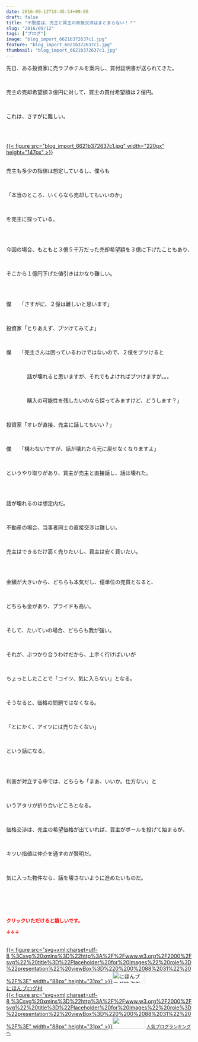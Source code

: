 ```yaml
---
date: 2016-09-12T18:45:54+09:00
draft: false
title: "不動産は、売主と買主の直接交渉はまとまらない！？"
slug: "2016/09/12"
tags: ["ブログ"]
image: "blog_import_6621b372637c1.jpg"
feature: "blog_import_6621b372637c1.jpg"
thumbnail: "blog_import_6621b372637c1.jpg"
---
```

<p>先日、ある投資家に売ラブホテルを案内し、買付証明書が送られてきた。</p><br/><p>売主の売却希望額３億円に対して、買主の買付希望額は２億円。</p><br/><p>これは、さすがに難しい。</p><br/><p><br/><a href="blog_import_6621b3739cb8e.jpg">{{< figure src="blog_import_6621b372637c1.jpg" width="220px" height="147px" >}}</a> <br/></p><p><br/>売主も多少の指値は想定しているし、僕らも</p><br/><p>「本当のところ、いくらなら売却してもいいのか」</p><br/><p>を売主に探っている。</p><br/><p><br/>今回の場合、もともと３億５千万だった売却希望額を３億に下げたこともあり、</p><br/><p>そこから１億円下げた値引きはかなり難しい。</p><br/><p><br/>僕　　「さすがに、２億は難しいと思います」</p><br/><p>投資家「とりあえず、ブツけてみてよ」</p><br/><p>僕　　「売主さんは困っているわけではないので、２億をブツけると</p><br/><p>　　　　話が壊れると思いますが、それでもよければブツけますが。。。</p><br/><p>　　　　購入の可能性を残したいのなら探ってみますけど、どうします？」</p><br/><p>投資家「オレが直接、売主に話してもいい？」</p><br/><p>僕　　「構わないですが、話が壊れたら元に戻せなくなりますよ」</p><br/><p>というやり取りがあり、買主が売主と直接話し、話は壊れた。</p><br/><br/><p>話が壊れるのは想定内だ。</p><p><br/></p><p>不動産の場合、当事者同士の直接交渉は難しい。</p><br/><p>売主はできるだけ高く売りたいし、買主は安く買いたい。</p><br/><br/><p>金額が大きいから、どちらも本気だし、億単位の売買となると、</p><br/><p>どちらも金があり、プライドも高い。</p><br/><p>そして、たいていの場合、どちらも我が強い。</p><p><br/></p><p>それが、ぶつかり合うわけだから、上手く行けばいいが</p><br/><p>ちょっとしたことで「コイツ、気に入らない」となる。</p><br/><p>そうなると、価格の問題ではなくなる。</p><br/><p>「とにかく、アイツには売りたくない」</p><br/><p>という話になる。</p><br/><p><br/>利害が対立する中では、どちらも「まあ、いいか。仕方ない」と</p><br/><p>いうアタリが折り合いどころとなる。</p><br/><p>価格交渉は、売主の希望価格が出ていれば、買主がボールを投げて始まるが、</p><br/><p>キツい指値は仲介を通すのが賢明だ。</p><br/><p>気に入った物件なら、話を壊さないように進めたいものだ。</p><br/><br/><br/><br/><p><font color="#ff0000" size="2"><strong>クリックいただけると嬉しいです。<br/></strong></font></p><p><font color="#ff0000" size="2"><strong>↓↓↓</strong></font></p><p><br/><a href="ranking.html?p_cid=01260127" target="_blank">{{< figure src="svg+xml;charset=utf-8,%3Csvg%20xmlns%3D%22http%3A%2F%2Fwww.w3.org%2F2000%2Fsvg%22%20title%3D%22Placeholder%20for%20Images%22%20role%3D%22presentation%22%20viewBox%3D%220%200%2088%2031%22%20%2F%3E" width="88px" height="31px" >}}<noscript><img border="0" alt="にほんブログ村 海外生活ブログ バリ島情報へ" src="https://img-proxy.blog-video.jp/images?url=http%3A%2F%2Foverseas.blogmura.com%2Fbali%2Fimg%2Fbali88_31.gif" width="88" height="31"></noscript></a><br/><a href="ranking.html?p_cid=01260127" target="_blank">にほんブログ村</a> <br/><a title="人気ブログランキングへ" href="link.php?1804582">{{< figure src="svg+xml;charset=utf-8,%3Csvg%20xmlns%3D%22http%3A%2F%2Fwww.w3.org%2F2000%2Fsvg%22%20title%3D%22Placeholder%20for%20Images%22%20role%3D%22presentation%22%20viewBox%3D%220%200%2088%2031%22%20%2F%3E" width="88px" height="31px" >}}<noscript><img border="0" src="https://blog.with2.net/img/banner/banner_22.gif" width="88" height="31"></noscript></a> <a style="FONT-SIZE: 12px" href="link.php?1804582">人気ブログランキングへ</a> </p>

